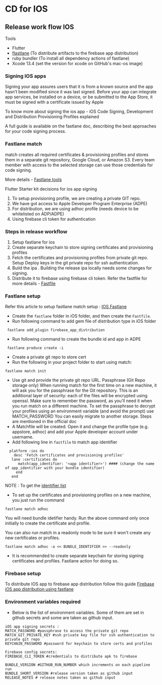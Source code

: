 # CD for IOS

## Release work flow IOS

Tools

- Flutter
- [flastlane](https://docs.fastlane.tools/) (To distribute artifacts to the firebase app
  distribution)
- ruby bundler (To install all dependency actions of fastlane)
- Xcode 13.4 (set the version for xcode on GitHub's mac-os image)

### Signing IOS apps

Signing your app assures users that it is from a known source and the app hasn’t been modified since
it was last signed. Before your app can integrate app services, be installed on a device, or be
submitted to the App Store, it must be signed with a certificate issued by Apple

To know more about signing the ios app - iOS Code Signing, Development and Distribution Provisioning
Profiles explained

A full guide is available on the fastlane doc, describing the best approaches for your code signing
process.

### Fastlane match

match creates all required certificates & provisioning profiles and stores them in a separate git
repository, Google Cloud, or Amazon S3. Every team member with access to the selected storage can
use those credentials for code signing.

More details - [Fastlane tools](https://docs.fastlane.tools/actions/match/)

Flutter Starter kit decisions for ios app signing

1. To setup provisioning profile, we are creating a private GIT repo.
2. We have got access to Apple Developer Program Enterprise (ADPE)
3. For distribution, we are using adhoc profile (needs device to be whitelisted on ADP/ADPE)
4. Using firebase cli token for authentication

### Steps in release workflow

1. Setup fastlane for ios
2. Create separate keychain to store signing certificates and provisioning profiles
3. Fetch the certificates and provisioning profiles from private git repo. Setup Deploy keys in the
   git private repo for ssh authentication.
4. Build the ipa . Building the release ipa locally needs some changes for signing.
5. Distribute it to firebase using firebase cli token.
   Refer the fastfile for more details - [Fastfile](../../apps/ui/ios/fastlane/Fastfile)

### Fastlane setup

Refer this article to setup fastlane match
setup : [IOS Fastlane](https://litoarias.medium.com/continuous-delivery-for-ios-using-fastlane-and-github-actions-edf62ee68ecc)

- Create the `fastlane` folder in iOS folder, and then create the `Fastfile`.
- Run following command to add gem file of distribution type in iOS folder

```
 fastlane add_plugin firebase_app_distribution
```

- Run following command to create the bundle id and app in ADPE

```
 fastlane produce create -i
```

- Create a private git repo to store cert
- Run the following in your project folder to start using match:

```
fastlane match init
```

- Use git and provide the private git repo URL.
  Passphrase (Git Repo storage only)
  When running match for the first time on a new machine, it will ask you for the passphrase for the Git repository.
  This
  is an additional layer of security: each of the files will be encrypted using openssl. Make sure to remember the
  password, as you'll need it when you run match on a different machine.
  To set the passphrase to decrypt your profiles using an environment variable (and avoid the prompt) use MATCH_PASSWORD
  You can easily migrate to another storage. Steps are mentioned in the official doc
- A Matchfile will be created. Open it and change the profile type (e.g. appstore, adhoc) and add your Apple developer
  account under username.
- Add following line in `fastfile` to match app identifier

```
  platform :ios do
    desc 'Fetch certificates and provisioning profiles'
   lane :certificates do
      match(app_identifier: '<app identifier>') #### (change the name of app_identifier with your bundle identifier)
     end
   end
```

NOTE : To get the [identifier list](https://developer.apple.com/account/resources/identifiers/list)

- To set up the certificates and provisioning profiles on a new machine, you just run the command

```
fastlane match adhoc
```

You will need bundle idetifier handy. Run the above command only once initially to create the certificate and profile.

You can also run match in a readonly mode to be sure it won't create any new certificates or profiles.

```
fastlane match adhoc -a << BUNDLE_IDENTIFIER >> --readonly
```

- It is recommended to create separate keychain for storing signing certificates and profiles. Fastlane action for doing
  so.

### Firebase setup

To distribute IOS app to firebase app distribution follow this
guide [Firebase iOS app distribution using fastlane](https://firebase.google.com/docs/app-distribution/ios/distribute-fastlane)

### Environment variables required

- Below is the list of environment variables. Some of them are set in github secrets and some are taken as github input.

```
iOS app signing secrets :
MATCH_PASSWORD #passphrase to access the private git repo
MATCH_GIT_PRIVATE_KEY #ssh private key file for ssh authentication to private git repo
KEYCHAIN_PASSWORD #password for keychain to store certs and profiles

Firebase config secrets:
FIREBASE_CLI_TOKEN #credentials to distribute apk to firebase

BUNDLE_VERSION #GITHUB_RUN_NUMBER which increments on each pipeline run
BUNDLE_SHORT_VERSION #release version taken as github input
RELEASE_NOTES # release notes taken as github input
```
